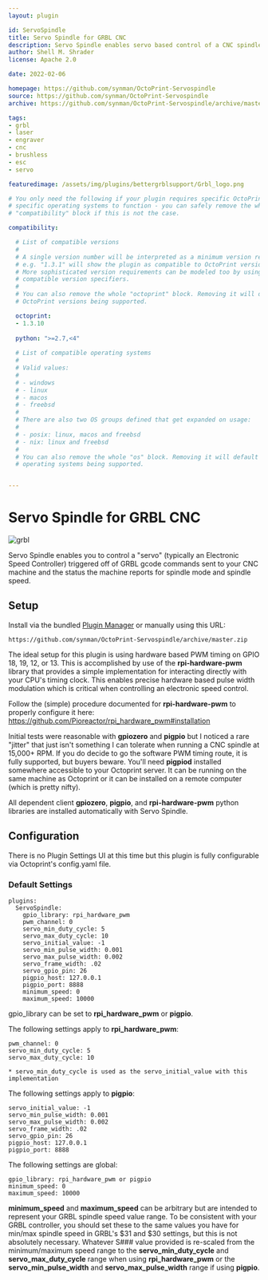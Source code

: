 ```yaml
---
layout: plugin

id: ServoSpindle
title: Servo Spindle for GRBL CNC
description: Servo Spindle enables servo based control of a CNC spindle by connecting to an ESC and trapping Grbl M3/M5/S### commands
author: Shell M. Shrader
license: Apache 2.0

date: 2022-02-06

homepage: https://github.com/synman/OctoPrint-Servospindle
source: https://github.com/synman/OctoPrint-Servospindle
archive: https://github.com/synman/OctoPrint-Servospindle/archive/master.zip

tags:
- grbl
- laser
- engraver
- cnc
- brushless
- esc
- servo

featuredimage: /assets/img/plugins/bettergrblsupport/Grbl_logo.png

# You only need the following if your plugin requires specific OctoPrint versions or
# specific operating systems to function - you can safely remove the whole
# "compatibility" block if this is not the case.

compatibility:

  # List of compatible versions
  #
  # A single version number will be interpreted as a minimum version requirement,
  # e.g. "1.3.1" will show the plugin as compatible to OctoPrint versions 1.3.1 and up.
  # More sophisticated version requirements can be modeled too by using PEP440
  # compatible version specifiers.
  #
  # You can also remove the whole "octoprint" block. Removing it will default to all
  # OctoPrint versions being supported.

  octoprint:
  - 1.3.10
  
  python: ">=2.7,<4"
  
  # List of compatible operating systems
  #
  # Valid values:
  #
  # - windows
  # - linux
  # - macos
  # - freebsd
  #
  # There are also two OS groups defined that get expanded on usage:
  #
  # - posix: linux, macos and freebsd
  # - nix: linux and freebsd
  #
  # You can also remove the whole "os" block. Removing it will default to all
  # operating systems being supported.


---
```


# Servo Spindle for GRBL CNC

![grbl](https://user-images.githubusercontent.com/1299716/147993411-7005d1bb-53bf-4277-9e09-5022b40ccc0b.png)

Servo Spindle enables you to control a "servo" (typically an Electronic Speed Controller) triggered off of GRBL
gcode commands sent to your CNC machine and the status the machine reports for spindle mode and spindle speed.

## Setup

Install via the bundled [Plugin Manager](https://docs.octoprint.org/en/master/bundledplugins/pluginmanager.html)
or manually using this URL:

    https://github.com/synman/OctoPrint-Servospindle/archive/master.zip

The ideal setup for this plugin is using hardware based PWM timing on GPIO 18, 19, 12, or 13.  This is accomplished by use of the **rpi-hardware-pwm** library that provides a simple implementation for interacting directly with your CPU's timing clock.  This enables precise hardware based pulse width modulation which is critical when controlling an electronic speed control.  

Follow the (simple) procedure documented for **rpi-hardware-pwm** to properly configure it here:  https://github.com/Pioreactor/rpi_hardware_pwm#installation

Initial tests were reasonable with **gpiozero** and **pigpio** but I noticed a rare "jitter" that just isn't something I can tolerate when running a CNC spindle at 15,000+ RPM.  If you do decide to go the software PWM timing route, it is fully supported, but buyers beware.  You'll need **pigpiod** installed somewhere accessible to your Octoprint server.  It can be running on the same machine as Octoprint or it can be installed on a remote computer (which is pretty nifty).

All dependent client **gpiozero**, **pigpio**, and **rpi-hardware-pwm** python libraries are installed automatically with Servo Spindle.  

## Configuration

There is no Plugin Settings UI at this time but this plugin is fully configurable via Octoprint's config.yaml file.

### Default Settings

    plugins:
      ServoSpindle:
        gpio_library: rpi_hardware_pwm
        pwm_channel: 0
        servo_min_duty_cycle: 5
        servo_max_duty_cycle: 10
        servo_initial_value: -1
        servo_min_pulse_width: 0.001
        servo_max_pulse_width: 0.002
        servo_frame_width: .02
        servo_gpio_pin: 26
        pigpio_host: 127.0.0.1
        pigpio_port: 8888
        minimum_speed: 0
        maximum_speed: 10000

gpio_library can be set to **rpi_hardware_pwm** or **pigpio**.

The following settings apply to **rpi_hardware_pwm**:

    pwm_channel: 0
    servo_min_duty_cycle: 5
    servo_max_duty_cycle: 10

    * servo_min_duty_cycle is used as the servo_initial_value with this implementation

The following settings apply to **pigpio**:

    servo_initial_value: -1
    servo_min_pulse_width: 0.001
    servo_max_pulse_width: 0.002
    servo_frame_width: .02
    servo_gpio_pin: 26
    pigpio_host: 127.0.0.1
    pigpio_port: 8888

The following settings are global:

    gpio_library: rpi_hardware_pwm or pigpio
    minimum_speed: 0
    maximum_speed: 10000

**minimum_speed** and **maximum_speed** can be arbitrary but are intended to represent your GRBL spindle speed value range.  To be consistent with your GRBL controller, you should set these to the same values you have for min/max spindle speed in GRBL's $31 and $30 settings, but this is not absolutely necessary.  Whatever S### value provided is re-scaled from the minimum/maximum speed range to the **servo_min_duty_cycle** and **servo_max_duty_cycle** range when using **rpi_hardware_pwm** or the **servo_min_pulse_width** and **servo_max_pulse_width** range if using **pigpio**.
